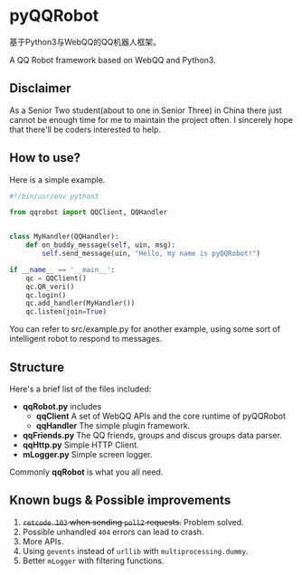 # pyQQRobot
基于Python3与WebQQ的QQ机器人框架。

A QQ Robot framework based on WebQQ and Python3.

## Disclaimer
As a Senior Two student(about to one in Senior Three) in China there just cannot be enough time for me to maintain the project often. I sincerely hope that there'll be coders interested to help.

## How to use?
Here is a simple example.

```python
#!/bin/usr/env python3

from qqrobot import QQClient, QQHandler


class MyHandler(QQHandler):
    def on_buddy_message(self, uin, msg):
        self.send_message(uin, "Hello, my name is pyQQRobot!")

if __name__ == '__main__':
    qc = QQClient()
    qc.QR_veri()
    qc.login()
    qc.add_handler(MyHandler())
    qc.listen(join=True)
```

You can refer to src/example.py for another example, using some sort of intelligent robot to respond to messages.

## Structure
Here's a brief list of the files included:

* **qqRobot.py** includes
    * **qqClient** A set of WebQQ APIs and the core runtime of pyQQRobot
    * **qqHandler** The simple plugin framework.
* **qqFriends.py** The QQ friends, groups and discus groups data parser.
* **qqHttp.py** Simple HTTP Client.
* **mLogger.py** Simple screen logger.

Commonly **qqRobot** is what you all need.

## Known bugs & Possible improvements
1. ~~`retcode 103` when sending `poll2` requests.~~ Problem solved.
2. Possible unhandled `404` errors can lead to crash.
3. More APIs.
4. Using `gevents` instead of `urllib` with `multiprocessing.dummy`.
5. Better `mLogger` with filtering functions.
